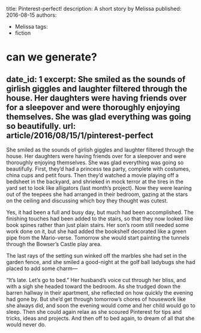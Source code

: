 title: Pinterest-perfect!
description: A short story by Melissa
published: 2016-08-15
authors:
  - Melissa
tags:
  - fiction

# can we generate?
date_id: 1
excerpt: She smiled as the sounds of girl­ish gig­gles and laugh­ter fil­tered through the house. Her daugh­ters were hav­ing friends over for a sleep­over and were thor­oughly en­joy­ing them­selves. She was glad every­thing was go­ing so beau­ti­fully.
url: article/2016/08/15/1/pinterest-perfect
---
She smiled as the sounds of girlish giggles and laughter filtered through the house. Her daughters were having friends over for a sleepover and were thoroughly enjoying themselves. She was glad everything was going so beautifully. First, they’d had a princess tea party, complete with costumes, china cups and petit fours. Then they’d watched a movie playing off a bedsheet in the backyard, and shrieked in mock terror at the tires in the yard set to look like alligators (last month’s project). Now they were leaning out of the teepees she had arranged in their bedroom, gazing at the stars on the ceiling and discussing which boy they thought was cutest.

Yes, it had been a full and busy day, but much had been accomplished. The finishing touches had been added to the stairs, so that they now looked like book spines rather than just plain stairs. Her son’s room still needed some work done on it, but she had added the bookshelf decorated like a green pipe from the Mario-verse. Tomorrow she would start painting the tunnels through the Bowser’s Castle play area.

The last rays of the setting sun winked off the marbles she had set in the garden fence, and she smiled a good-night at the golf ball ladybugs she had placed to add some charm—

“It’s late. Let’s go to bed.” Her husband’s voice cut through her bliss, and with a sigh she headed toward the bedroom. As she trudged down the barren hallway in their apartment, she reflected on how quickly the evening had gone by. But she’d get through tomorrow’s chores of housework like she always did, and soon the evening would come and her child would go to sleep. Then she could again relax as she scoured Pinterest for tips and tricks, ideas and projects. And then off to bed again, to dream of all that she would never do.
